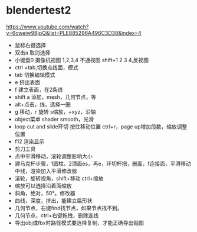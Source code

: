 # blendertest2

https://www.youtube.com/watch?v=6cweiw9BjpQ&list=PLE885296A496C3D38&index=4

- 鼠标右键选择
- 双击a 取消选择
- 小键盘0 摄像机视图 1,2,3,4 不通视图 shift+1 2 3 4,反视图
- ctrl +tab,切换点线面，模式
- tab 切换编辑模式
- e 挤出表面
- f 建立表面，在2条线
- shift a 添加，mesh，几何节点，等
- alt+点击，线，选择一圈
- g 移动，r 旋转 s缩放，+xyz，沿轴
- object菜单 shader smooth，光滑
- loop cut and slide环切 按住移动位置 ctrl+r，page up增加段数，缩放调整位置
- f12 渲染显示
- 剪刀工具
- 点中平滑移动，滚轮调整影响大小
- 建马克杯步骤，1圆柱，2顶面es，再e，环切杯把，删面，f连接面，平滑移动中线，渲染加入平滑修改器
- 滚轮，旋转视角，shift+移动 ctrl+缩放
- 缩放可以选择沿着面缩放
- 斜角，绝对，50°。修改器
- 曲线，深度，挤出，能建立扁形状
- 几何节点，右键find找节点，如果节点找不到。
- 几何节点，ctrl+右键拖拽，删除连线
- 导出obj或fbx时路径模式要选择复制，才能正确导出贴图
